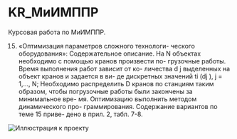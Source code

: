 # KR_МиИМППР
Курсовая работа по МиИМППР. 

15. «Оптимизация параметров сложного технологи-
ческого оборудования»: Содержательное описание. На N
объектах необходимо с помощью кранов произвести по-
грузочные работы. Время выполнения работ зависит от ко-
личества d j выделенных на объект кранов и задается в ви-
де дискретных значений ti (dj ), j = 1,…, N; Необходимо
распределить D кранов по станциям таким образом, чтобы
погрузочные работы были закончены за минимальное вре-
мя. Оптимизацию выполнить методом динамического про-
граммирования. Содержание вариантов по теме 15 приве-
дено в прил. 2, табл. 7-8.

![Иллюстрация к проекту](https://github.com/keiby1/KR_MiIMPPR/blob/master/ывыв.png)
